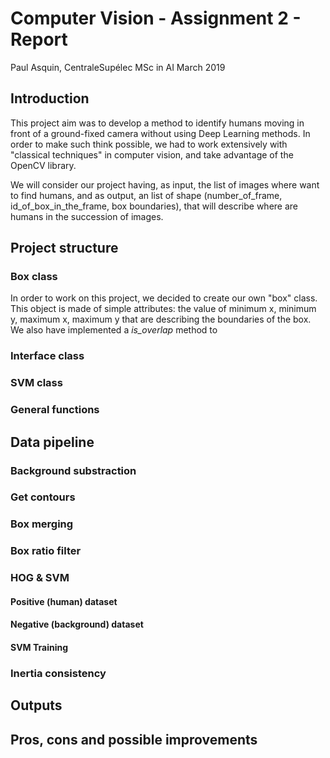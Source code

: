 # Computer Vision - Assignment 2 - Report 
Paul Asquin, CentraleSupélec MSc in AI March 2019

## Introduction
This project aim was to develop a method to identify humans moving in front of a ground-fixed camera without using Deep Learning methods. In order to make such think possible, we had to work extensively with "classical techniques" in computer vision, and take advantage of the OpenCV library.

We will consider our project having, as input, the list of images where want to find humans, and as output, an list of shape (number_of_frame, id_of_box_in_the_frame, box boundaries), that will describe where are humans in the succession of images.
## Project structure

### Box class
In order to work on this project, we decided to create our own "box" class. This object is made of simple attributes: the value of minimum x, minimum y, maximum x, maximum y that are describing the boundaries of the box. We also have implemented a _is_overlap_ method to 

### Interface class

### SVM class

### General functions

## Data pipeline

### Background  substraction

### Get contours

### Box merging

### Box ratio filter

### HOG & SVM
#### Positive (human) dataset
#### Negative (background) dataset

#### SVM Training

### Inertia consistency

## Outputs

## Pros, cons and possible improvements
<!--stackedit_data:
eyJoaXN0b3J5IjpbNzA2MjM1MjY4LC0xMTI0Mjg1MjgwLC03NT
g5ODg4MzBdfQ==
-->
